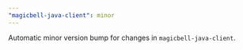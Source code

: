 ```yaml
---
"magicbell-java-client": minor
---
```


Automatic minor version bump for changes in `magicbell-java-client`.
